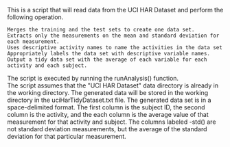 This is a script that will read data from the UCI HAR Dataset and perform the following operation.

    Merges the training and the test sets to create one data set.
    Extracts only the measurements on the mean and standard deviation for each measurement. 
    Uses descriptive activity names to name the activities in the data set
    Appropriately labels the data set with descriptive variable names. 
    Output a tidy data set with the average of each variable for each activity and each subject.

The script is executed by running the runAnalysis() function.  
The script assumes that the "UCI HAR Dataset" data directory is already in the working directory.
The generated data will be stored in the working directory in the uciHarTidyDataset.txt file.
The generated data set is in a space-delimited format.  The first column is the subject ID, 
the second column is the activity, and the each column is the average value of that measurement for
that activity and subject.  The columns labeled -std() are not standard deviation measurements, but 
the average of the standard deviation for that particular measurement.


	